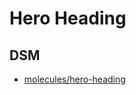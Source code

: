# Hero Heading

## DSM
* [molecules/hero-heading](https://ultimaker.invisionapp.com/dsm/ultimaker/ultimaker-com/asset/components/)
